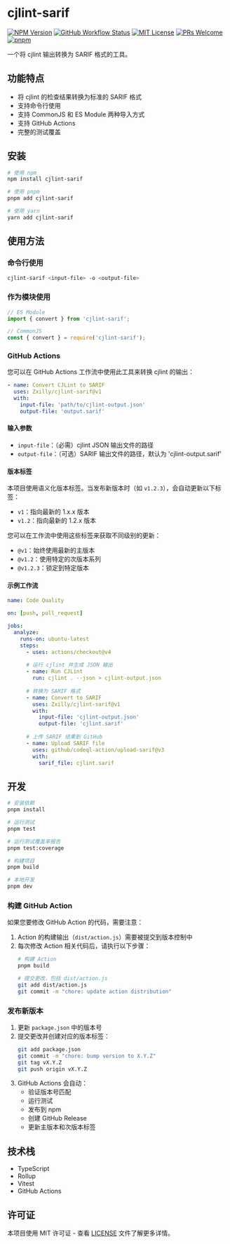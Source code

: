 # cjlint-sarif

[![NPM Version](https://img.shields.io/npm/v/cjlint-sarif)](https://www.npmjs.com/package/cjlint-sarif)
[![GitHub Workflow Status](https://img.shields.io/github/actions/workflow/status/Zxilly/cjlint-sarif/test.yml?branch=main)](https://github.com/Zxilly/cjlint-sarif/actions)
[![MIT License](https://img.shields.io/badge/license-MIT-blue.svg)](LICENSE)
[![PRs Welcome](https://img.shields.io/badge/PRs-welcome-brightgreen.svg)](https://github.com/cjlint-sarif/cjlint-sarif/pulls)
[![pnpm](https://img.shields.io/badge/maintained%20with-pnpm-cc00ff.svg)](https://pnpm.io/)

一个将 cjlint 输出转换为 SARIF 格式的工具。

## 功能特点

- 将 cjlint 的检查结果转换为标准的 SARIF 格式
- 支持命令行使用
- 支持 CommonJS 和 ES Module 两种导入方式
- 支持 GitHub Actions
- 完整的测试覆盖

## 安装

```bash
# 使用 npm
npm install cjlint-sarif

# 使用 pnpm
pnpm add cjlint-sarif

# 使用 yarn
yarn add cjlint-sarif
```

## 使用方法

### 命令行使用

```bash
cjlint-sarif <input-file> -o <output-file>
```

### 作为模块使用

```typescript
// ES Module
import { convert } from 'cjlint-sarif';

// CommonJS
const { convert } = require('cjlint-sarif');
```

### GitHub Actions

您可以在 GitHub Actions 工作流中使用此工具来转换 cjlint 的输出：

```yaml
- name: Convert CJLint to SARIF
  uses: Zxilly/cjlint-sarif@v1
  with:
    input-file: 'path/to/cjlint-output.json'
    output-file: 'output.sarif'
```

#### 输入参数

- `input-file`：（必需）cjlint JSON 输出文件的路径
- `output-file`：（可选）SARIF 输出文件的路径，默认为 'cjlint-output.sarif'

#### 版本标签

本项目使用语义化版本标签。当发布新版本时（如 `v1.2.3`），会自动更新以下标签：
- `v1`：指向最新的 1.x.x 版本
- `v1.2`：指向最新的 1.2.x 版本

您可以在工作流中使用这些标签来获取不同级别的更新：
- `@v1`：始终使用最新的主版本
- `@v1.2`：使用特定的次版本系列
- `@v1.2.3`：锁定到特定版本

#### 示例工作流

```yaml
name: Code Quality

on: [push, pull_request]

jobs:
  analyze:
    runs-on: ubuntu-latest
    steps:
      - uses: actions/checkout@v4
      
      # 运行 cjlint 并生成 JSON 输出
      - name: Run CJLint
        run: cjlint . --json > cjlint-output.json
        
      # 转换为 SARIF 格式
      - name: Convert to SARIF
        uses: Zxilly/cjlint-sarif@v1
        with:
          input-file: 'cjlint-output.json'
          output-file: 'cjlint.sarif'
          
      # 上传 SARIF 结果到 GitHub
      - name: Upload SARIF file
        uses: github/codeql-action/upload-sarif@v3
        with:
          sarif_file: cjlint.sarif
```

## 开发

```bash
# 安装依赖
pnpm install

# 运行测试
pnpm test

# 运行测试覆盖率报告
pnpm test:coverage

# 构建项目
pnpm build

# 本地开发
pnpm dev
```

### 构建 GitHub Action

如果您要修改 GitHub Action 的代码，需要注意：

1. Action 的构建输出（`dist/action.js`）需要被提交到版本控制中
2. 每次修改 Action 相关代码后，请执行以下步骤：
   ```bash
   # 构建 Action
   pnpm build
   
   # 提交更改，包括 dist/action.js
   git add dist/action.js
   git commit -m "chore: update action distribution"
   ```

### 发布新版本

1. 更新 `package.json` 中的版本号
2. 提交更改并创建对应的版本标签：
   ```bash
   git add package.json
   git commit -m "chore: bump version to X.Y.Z"
   git tag vX.Y.Z
   git push origin vX.Y.Z
   ```
3. GitHub Actions 会自动：
   - 验证版本号匹配
   - 运行测试
   - 发布到 npm
   - 创建 GitHub Release
   - 更新主版本和次版本标签

## 技术栈

- TypeScript
- Rollup
- Vitest
- GitHub Actions

## 许可证

本项目使用 MIT 许可证 - 查看 [LICENSE](LICENSE) 文件了解更多详情。
